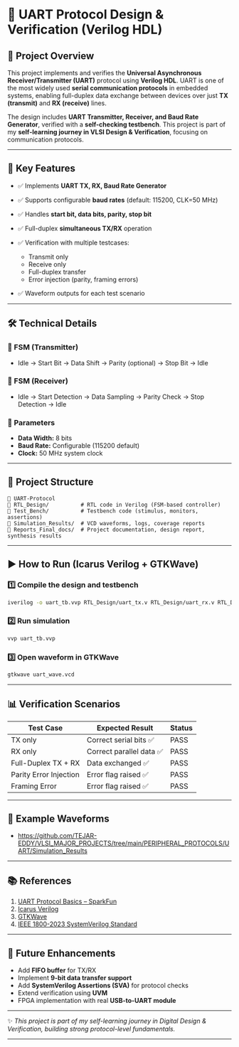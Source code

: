 
# 📡 UART Protocol Design & Verification (Verilog HDL)

## 📌 Project Overview

This project implements and verifies the **Universal Asynchronous Receiver/Transmitter (UART)** protocol using **Verilog HDL**.
UART is one of the most widely used **serial communication protocols** in embedded systems, enabling full-duplex data exchange between devices over just **TX (transmit)** and **RX (receive)** lines.

The design includes **UART Transmitter, Receiver, and Baud Rate Generator**, verified with a **self-checking testbench**.
This project is part of my **self-learning journey in VLSI Design & Verification**, focusing on communication protocols.

---

## 🎯 Key Features

* ✅ Implements **UART TX, RX, Baud Rate Generator**
* ✅ Supports configurable **baud rates** (default: 115200, CLK=50 MHz)
* ✅ Handles **start bit, data bits, parity, stop bit**
* ✅ Full-duplex **simultaneous TX/RX** operation
* ✅ Verification with multiple testcases:

  * Transmit only
  * Receive only
  * Full-duplex transfer
  * Error injection (parity, framing errors)
* ✅ Waveform outputs for each test scenario

---

## 🛠️ Technical Details

### 🔑 FSM (Transmitter)

* Idle → Start Bit → Data Shift → Parity (optional) → Stop Bit → Idle

### 🔑 FSM (Receiver)

* Idle → Start Detection → Data Sampling → Parity Check → Stop Detection → Idle

### 📐 Parameters

* **Data Width:** 8 bits
* **Baud Rate:** Configurable (115200 default)
* **Clock:** 50 MHz system clock

---

## 📂 Project Structure

```
📁 UART-Protocol
📁 RTL_Design/          # RTL code in Verilog (FSM-based controller)
📁 Test_Bench/          # Testbench code (stimulus, monitors, assertions)
📁 Simulation_Results/  # VCD waveforms, logs, coverage reports
📁 Reports_Final_docs/  # Project documentation, design report, synthesis results

```

---

## ▶️ How to Run (Icarus Verilog + GTKWave)

### 1️⃣ Compile the design and testbench

```bash
iverilog -o uart_tb.vvp RTL_Design/uart_tx.v RTL_Design/uart_rx.v RTL_Design/baud_gen.v RTL_Design/uart_top.v Test_Bench/uart_tb.v
```

### 2️⃣ Run simulation

```bash
vvp uart_tb.vvp
```

### 3️⃣ Open waveform in GTKWave

```bash
gtkwave uart_wave.vcd
```

---

## 📊 Verification Scenarios

| Test Case              | Expected Result         | Status |
| ---------------------- | ----------------------- | ------ |
| TX only                | Correct serial bits ✅   | PASS   |
| RX only                | Correct parallel data ✅ | PASS   |
| Full-Duplex TX + RX    | Data exchanged ✅        | PASS   |
| Parity Error Injection | Error flag raised ✅     | PASS   |
| Framing Error          | Error flag raised ✅     | PASS   |

---

## 📸 Example Waveforms

* https://github.com/TEJAR-EDDY/VLSI_MAJOR_PROJECTS/tree/main/PERIPHERAL_PROTOCOLS/UART/Simulation_Results
---

## 📚 References

1. [UART Protocol Basics – SparkFun](https://learn.sparkfun.com/tutorials/serial-communication)
2. [Icarus Verilog](http://iverilog.icarus.com/)
3. [GTKWave](http://gtkwave.sourceforge.net/)
4. [IEEE 1800-2023 SystemVerilog Standard](https://ieeexplore.ieee.org/document/10115428)

---

## 🚀 Future Enhancements

* Add **FIFO buffer** for TX/RX
* Implement **9-bit data transfer support**
* Add **SystemVerilog Assertions (SVA)** for protocol checks
* Extend verification using **UVM**
* FPGA implementation with real **USB-to-UART module**

---

✨ *This project is part of my self-learning journey in Digital Design & Verification, building strong protocol-level fundamentals.*

---

